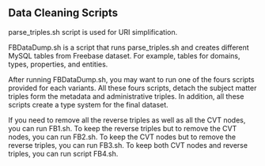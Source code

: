 ## Data Cleaning Scripts

parse_triples.sh script is used for URI simplification. 

FBDataDump.sh is a script that runs parse_triples.sh and creates different MySQL tables from Freebase dataset. For example, tables for domains, types, properties, and entities. 

After running FBDataDump.sh, you may want to run one of the fours scripts provided for each variants. All these fours scripts, detach the subject matter triples form the metadata and administrative triples. In addition, all these scripts create a type system for the final dataset. 

If you need to remove all the reverse triples as well as all the CVT nodes, you can run FB1.sh. 
To keep the reverse triples but to remove the CVT nodes, you can run FB2.sh. 
To keep the CVT nodes but to remove the reverse triples, you can run FB3.sh.
To keep both CVT nodes and reverse triples, you can run script FB4.sh.
